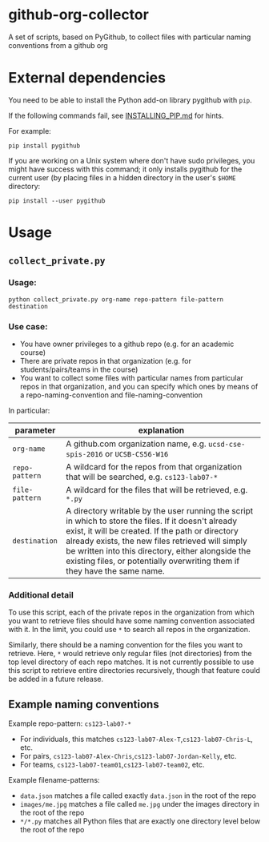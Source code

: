 # github-org-collector
A set of scripts, based on PyGithub, to collect files with particular naming conventions from a github org


# External dependencies

You need to be able to install the Python add-on library pygithub with `pip`.

If the following commands fail, see [INSTALLING_PIP.md](INSTALLING_PIP.md) for hints.

For example:
```
pip install pygithub
```

If you are working on a Unix system where don't have sudo privileges, you might have success with this command; it only installs pygithub for the current user (by placing files in a hidden directory in the user's `$HOME` directory:

```
pip install --user pygithub
```

# Usage

## `collect_private.py`

### Usage:

```
python collect_private.py org-name repo-pattern file-pattern destination
```

### Use case:

* You have owner privileges to a github repo (e.g. for an academic course)
* There are private repos in that organization (e.g. for students/pairs/teams in the course)
* You want to collect some files with particular names from particular repos in that organization, and you can
    specify which ones by means of a repo-naming-convention and file-naming-convention

In particular:

| parameter | explanation |
|-----------|-------------|
| `org-name`  | A github.com organization name, e.g. `ucsd-cse-spis-2016` or `UCSB-CS56-W16` |
| `repo-pattern` | A wildcard for the repos from that organization that will be searched, e.g. `cs123-lab07-*` |
| `file-pattern` | A wildcard for the files that will be retrieved, e.g. `*.py` |
| `destination` | A directory writable by the user running the script in which to store the files.  If it doesn't already exist, it will be created. If the path or directory already exists, the new files retrieved will simply be written into this directory, either alongside the existing files, or potentially overwriting them if they have the same name. |

### Additional detail 

To use this script, each of the private repos in the organization from which you want to retrieve files should
have some naming convention associated with it.   In the limit, you could use `*` to search all repos in the organization.

Similarly, there should be a naming convention for the files you want to retrieve.  Here, `*` would retrieve only regular files (not directories) from the top level directory of each repo matches.  It is not currently possible to use this script to retrieve entire directories recursively, though that feature could be added in a future release.

## Example naming conventions

Example repo-pattern: `cs123-lab07-*`
* For individuals, this matches `cs123-lab07-Alex-T`,`cs123-lab07-Chris-L`, etc. 
* For pairs, `cs123-lab07-Alex-Chris`,`cs123-lab07-Jordan-Kelly`, etc. 
* For teams, `cs123-lab07-team01`,`cs123-lab07-team02`, etc.

Example filename-patterns:

* `data.json` matches a file called exactly `data.json` in the root of the repo
* `images/me.jpg` matches a file called `me.jpg` under the images directory in the root of the repo
* `*/*.py` matches all Python files that are exactly one directory level below the root of the repo




